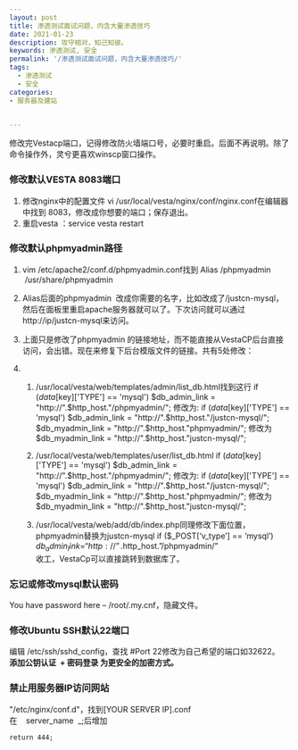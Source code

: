 ```yaml
---
layout: post
title: 渗透测试面试问题，内含大量渗透技巧
date: 2021-01-23
description: 攻守相对，知己知彼。
keywords: 渗透测试, 安全
permalink: '/渗透测试面试问题，内含大量渗透技巧/'
tags:
  - 渗透测试
  - 安全
categories: 
- 服务器及建站

   
---
```


修改完Vestacp端口，记得修改防火墙端口号，必要时重启。后面不再说明。除了命令操作外，灵兮更喜欢winscp窗口操作。
### 修改默认VESTA 8083端口

1. 修改nginx中的配置文件
vi /usr/local/vesta/nginx/conf/nginx.conf在编辑器中找到 8083，修改成你想要的端口；保存退出。
2. 重启vesta ：service vesta restart

### 修改默认phpmyadmin路径

1. vim /etc/apache2/conf.d/phpmyadmin.conf找到
Alias /phpmyadmin  /usr/share/phpmyadmin

2. Alias后面的phpmyadmin  改成你需要的名字，比如改成了/justcn-mysql，然后在面板里重启apache服务器就可以了。下次访问就可以通过http://ip/justcn-mysql来访问。
3. 上面只是修改了phpmyadmin 的链接地址，而不能直接从VestaCP后台直接访问，会出错。现在来修复下后台模版文件的链接。共有5处修改：
4. 
    1. /usr/local/vesta/web/templates/admin/list_db.html找到这行
    if ($data[$key]['TYPE'] == 'mysql') $db_admin_link = "http://".$http_host."/phpmyadmin/";
    修改为:
    if ($data[$key]['TYPE'] == 'mysql') $db_admin_link = "http://".$http_host."/justcn-mysql/";  <br>
    $db_myadmin_link = "http://".$http_host."phpmyadmin/";
    修改为
    $db_myadmin_link = "http://".$http_host."justcn-mysql/";

    2. /usr/local/vesta/web/templates/user/list_db.html
    if ($data[$key]['TYPE'] == 'mysql') $db_admin_link = "http://".$http_host."/phpmyadmin/";
    修改为:
    if ($data[$key]['TYPE'] == 'mysql') $db_admin_link = "http://".$http_host."/justcn-mysql/";<br>
    $db_myadmin_link = "http://".$http_host."phpmyadmin/";
    修改为
    $db_myadmin_link = "http://".$http_host."justcn-mysql/";

    3. /usr/local/vesta/web/add/db/index.php同理修改下面位置，phpmyadmin替换为justcn-mysql
    if ($_POST[‘v_type’] == ‘mysql’) $db_admin_link = “http://”.$http_host.”/phpmyadmin/”
    <br>收工，VestaCp可以直接跳转到数据库了。


### 忘记或修改mysql默认密码
You have password here – /root/.my.cnf，隐藏文件。


### 修改Ubuntu SSH默认22端口
编辑 /etc/ssh/sshd_config，查找 #Port 22修改为自己希望的端口如32622。   
**添加公钥认证  + 密码登录 为更安全的加密方式。**
### 禁止用服务器IP访问网站
"/etc/nginx/conf.d"，找到[YOUR SERVER IP].conf  
在    server_name  _;后增加
```
return 444;
```

